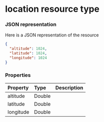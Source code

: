 # location resource type



### JSON representation

Here is a JSON representation of the resource

<!-- {
  "blockType": "resource",
  "optionalProperties": [

  ],
  "@odata.type": "microsoft.graph.location"
}-->

```json
{
  "altitude": 1024,
  "latitude": 1024,
  "longitude": 1024
}

```
### Properties
| Property	   | Type	|Description|
|:---------------|:--------|:----------|
|altitude|Double||
|latitude|Double||
|longitude|Double||

<!-- uuid: e675303f-9de0-4903-ae72-d85c6fd3fad9
2015-10-18 19:39:27 UTC -->
<!-- {
  "type": "#page.annotation",
  "description": "location resource",
  "keywords": "",
  "section": "documentation",
  "tocPath": ""
}-->